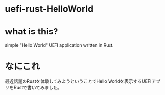 # uefi-rust-HelloWorld

# what is this?
simple "Hello World" UEFI application written in Rust.


# なにこれ
最近話題のRustを体験してみようということでHello Worldを表示するUEFIアプリをRustで書いてみました。
　
